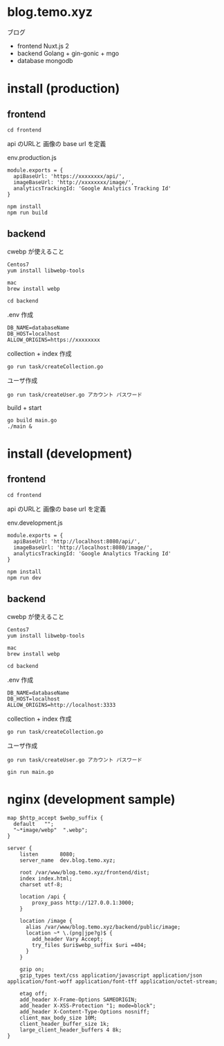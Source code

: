 # blog.temo.xyz

ブログ

- frontend Nuxt.js 2
- backend Golang + gin-gonic + mgo
- database mongodb

# install (production)

## frontend

```
cd frontend
```

api のURLと 画像の base url を定義

env.production.js
```
module.exports = {
  apiBaseUrl: 'https://xxxxxxxx/api/',
  imageBaseUrl: 'http://xxxxxxxx/image/',
  analyticsTrackingId: 'Google Analytics Tracking Id'
}
```


```
npm install
npm run build
```

## backend

cwebp が使えること
```
Centos7
yum install libwebp-tools

mac
brew install webp
```

```
cd backend
```

.env 作成
```
DB_NAME=databaseName
DB_HOST=localhost
ALLOW_ORIGINS=https://xxxxxxxx
```

collection + index 作成
```
go run task/createCollection.go
```

ユーザ作成
```
go run task/createUser.go アカウント パスワード
```

build + start
```
go build main.go
./main &
```


# install (development)

## frontend

```
cd frontend
```

api のURLと 画像の base url を定義

env.development.js
```
module.exports = {
  apiBaseUrl: 'http://localhost:8080/api/',
  imageBaseUrl: 'http://localhost:8080/image/',
  analyticsTrackingId: 'Google Analytics Tracking Id'
}
```


```
npm install
npm run dev
```

## backend

cwebp が使えること
```
Centos7
yum install libwebp-tools

mac
brew install webp
```

```
cd backend
```

.env 作成
```
DB_NAME=databaseName
DB_HOST=localhost
ALLOW_ORIGINS=http://localhost:3333
```

collection + index 作成
```
go run task/createCollection.go
```

ユーザ作成
```
go run task/createUser.go アカウント パスワード
```


```
gin run main.go
```

# nginx (development sample)

```
map $http_accept $webp_suffix {
  default   "";
  "~*image/webp"  ".webp";
}

server {
    listen       8080;
    server_name  dev.blog.temo.xyz;

    root /var/www/blog.temo.xyz/frontend/dist;
    index index.html;
    charset utf-8;

    location /api {
        proxy_pass http://127.0.0.1:3000;
    }

    location /image {
      alias /var/www/blog.temo.xyz/backend/public/image;
      location ~* \.(png|jpe?g)$ {
        add_header Vary Accept;
        try_files $uri$webp_suffix $uri =404;
      }
    }

    gzip on;
    gzip_types text/css application/javascript application/json application/font-woff application/font-tff application/octet-stream;

    etag off;
    add_header X-Frame-Options SAMEORIGIN;
    add_header X-XSS-Protection "1; mode=block";
    add_header X-Content-Type-Options nosniff;
    client_max_body_size 10M;
    client_header_buffer_size 1k;
    large_client_header_buffers 4 8k;
}
```
